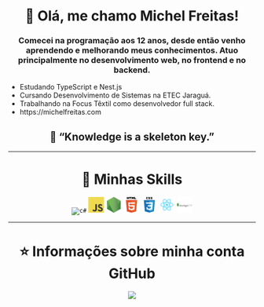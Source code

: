 <div> 
  <h1 align="center">👋 Olá, me chamo <strong>Michel Freitas!</strong></h1>
  <h3 align="center">Comecei na programação aos 12 anos, desde então venho aprendendo e melhorando meus conhecimentos. Atuo principalmente no desenvolvimento web, no frontend e no backend.</h3>
  <ul>
    <li>Estudando TypeScript e Nest.js</li>
    <li>Cursando Desenvolvimento de Sistemas na ETEC Jaraguá.</li>
    <li>Trabalhando na Focus Têxtil como desenvolvedor full stack.</li>
    <li>https://michelfreitas.com</li>
    
  </ul>
  <h2 align="center">🔭 “Knowledge is a skeleton key.”</h2>
</div>

---

<div align="center">
  <h1 align="center">🚀 Minhas Skills</h1>
  <code><img height="32" src="https://seeklogo.com/images/C/c-sharp-c-logo-02F17714BA-seeklogo.com.png" alt="c#"/></code>
  <code><img height="32" src="https://raw.githubusercontent.com/github/explore/80688e429a7d4ef2fca1e82350fe8e3517d3494d/topics/javascript/javascript.png" alt="Javascript"/></code>
  <code><img height="32" src="https://raw.githubusercontent.com/github/explore/80688e429a7d4ef2fca1e82350fe8e3517d3494d/topics/nodejs/nodejs.png" alt="Nodejs"/></code>
  <code><img height="32" src="https://raw.githubusercontent.com/github/explore/80688e429a7d4ef2fca1e82350fe8e3517d3494d/topics/html/html.png" alt="HTML5"/></code>
  <code><img height="32" src="https://raw.githubusercontent.com/github/explore/80688e429a7d4ef2fca1e82350fe8e3517d3494d/topics/css/css.png" alt="CSS"/></code>
  <code><img height="32" src="https://raw.githubusercontent.com/github/explore/80688e429a7d4ef2fca1e82350fe8e3517d3494d/topics/react/react.png" alt="React"/></code>
  <code><img height="32" src="https://raw.githubusercontent.com/github/explore/80688e429a7d4ef2fca1e82350fe8e3517d3494d/topics/mongodb/mongodb.png" alt="MongoDB"/></code>
</div>

---

<div align="center">
  <h1>⭐ Informações sobre minha conta GitHub</h1>
  <img src="https://github-readme-stats.vercel.app/api?username=freitassdev&show_icons=true"/>
</div>

